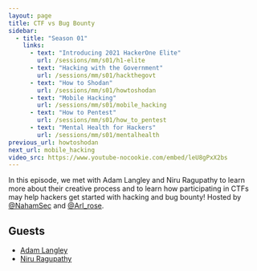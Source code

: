 ```yaml
---
layout: page
title: CTF vs Bug Bounty 
sidebar:
  - title: "Season 01"
    links:
      - text: "Introducing 2021 HackerOne Elite"
        url: /sessions/mm/s01/h1-elite
      - text: "Hacking with the Government"
        url: /sessions/mm/s01/hackthegovt
      - text: "How to Shodan"
        url: /sessions/mm/s01/howtoshodan
      - text: "Mobile Hacking"
        url: /sessions/mm/s01/mobile_hacking
      - text: "How to Pentest"
        url: /sessions/mm/s01/how_to_pentest
      - text: "Mental Health for Hackers"
        url: /sessions/mm/s01/mentalhealth
previous_url: howtoshodan
next_url: mobile_hacking
video_src: https://www.youtube-nocookie.com/embed/leU8gPxX2bs
---
```


In this episode, we met with Adam Langley and Niru Ragupathy to learn more about their creative process and to learn how participating in CTFs may help hackers get started with hacking and bug bounty! Hosted by [@NahamSec](https://twitter.com/NahamSec) and [@Arl_rose](https://twitter.com/arl_rose).

Guests
-----------------

- [Adam Langley](https://twitter.com/adamtlangley)
- [Niru Ragupathy](https://twitter.com/itsc0rg1)
